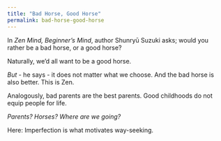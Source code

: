 ```yaml
---
title: "Bad Horse, Good Horse"
permalink: bad-horse-good-horse
---
```


In *Zen Mind, Beginner’s Mind*, author Shunryū Suzuki asks; would you rather be a bad horse, or a good horse?

Naturally, we’d all want to be a good horse.

*But* - he says - it does not matter what we choose. And the bad horse is also better. This is Zen.

Analogously, bad parents are the best parents. Good childhoods do not equip people for life.

*Parents? Horses? Where are we going?*

Here: Imperfection is what motivates way-seeking.
